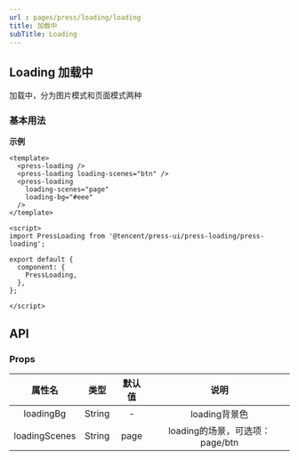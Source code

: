 ```yaml
---
url : pages/press/loading/loading
title: 加载中
subTitle: Loading
---
```


## Loading 加载中

加载中，分为图片模式和页面模式两种

### 基本用法

**示例**


```vue
<template>
  <press-loading />
  <press-loading loading-scenes="btn" />
  <press-loading
    loading-scenes="page"
    loading-bg="#eee"
  />
</template>

<script>
import PressLoading from '@tencent/press-ui/press-loading/press-loading';

export default {
  component: {
    PressLoading,
  },
};

</script>
```


## API

### Props

|属性名				|类型		|默认值	|说明																																														|
|:-:					|:-:		|:-:		|:-:																																														|
|loadingBg					|String	|-			|loading背景色																																												|
|loadingScenes					|String	|page|loading的场景，可选项：page/btn|





